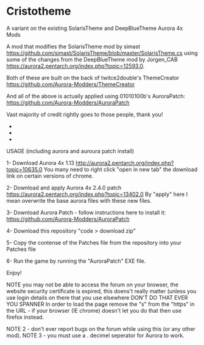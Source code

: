 # Cristotheme
A variant on the existing SolarisTheme and DeepBlueTheme Aurora 4x Mods

A mod that modifies the SolarisTheme mod by simast https://github.com/simast/SolarisTheme/blob/master/SolarisTheme.cs using some of the changes from the DeepBlueTheme mod by Jorgen_CAB https://aurora2.pentarch.org/index.php?topic=12593.0.

Both of these are built on the back of twitce2double's ThemeCreator https://github.com/Aurora-Modders/ThemeCreator

And all of the above is actually applied using 01010100b's AuroraPatch: https://github.com/Aurora-Modders/AuroraPatch

Vast majority of credit rightly goes to those people, thank you!

-
-
-

USAGE (including aurora and auroura patch install) 

1- Download Aurora 4x 1.13 http://aurora2.pentarch.org/index.php?topic=10635.0
You many need to right click "open in new tab" the download link on certain versions of chrome.

2- Download and apply Aurora 4x 2.4.0 patch https://aurora2.pentarch.org/index.php?topic=13402.0
By "apply" here I mean overwrite the base aurora files with these new files.

3- Download Aurora Patch - follow instructions here to install it: https://github.com/Aurora-Modders/AuroraPatch

4- Download this repository "code > download zip" 

5- Copy the contense of the Patches file from the repository into your Patches file

6- Run the game by running the "AuroraPatch" EXE file.

Enjoy! 



NOTE  you may not be able to access the forum on your browser, the website security certificate is expired, this doens't really matter (unless you use login details on there that you use elsewhere DON'T DO THAT EVER YOU SPANNER
In order to load the page remove the "s" from the "https" in the URL - if your browser (IE chrome) doesn't let you do that then use firefox instead. 

NOTE 2 - don't ever report bugs on the forum while using this (or any other mod). 
NOTE 3 - you must use a . decimel seperator for Aurora to work. 

